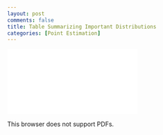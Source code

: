 ```yaml
---
layout: post
comments: false
title: Table Summarizing Important Distributions
categories: [Point Estimation]
---
```



<object data="{{ site.url }}{{ site.baseurl }}/assets/pdfs/table-summarizing-important-distributions.pdf" type="application/pdf" width="750px" height="1000px">
    <embed src="{{ site.url }}{{ site.baseurl }}/assets/pdfs/table-summarizing-important-distributions.pdf" type="application/pdf">
        <p>This browser does not support PDFs.</p>
    </embed>
</object>